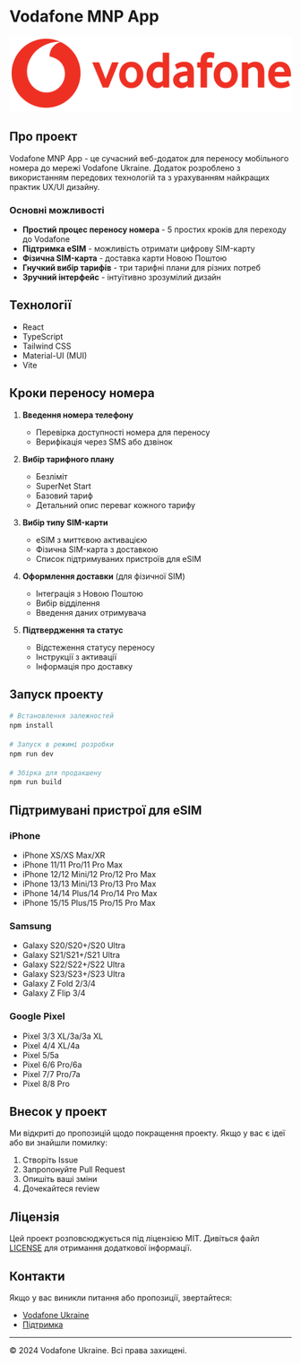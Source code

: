 # Vodafone MNP App

![Vodafone Logo](/public/vodafone-logo.png)

## Про проект

Vodafone MNP App - це сучасний веб-додаток для переносу мобільного номера до мережі Vodafone Ukraine. Додаток розроблено з використанням передових технологій та з урахуванням найкращих практик UX/UI дизайну.

### Основні можливості

- **Простий процес переносу номера** - 5 простих кроків для переходу до Vodafone
- **Підтримка eSIM** - можливість отримати цифрову SIM-карту
- **Фізична SIM-карта** - доставка карти Новою Поштою
- **Гнучкий вибір тарифів** - три тарифні плани для різних потреб
- **Зручний інтерфейс** - інтуїтивно зрозумілий дизайн

## Технології

- React
- TypeScript
- Tailwind CSS
- Material-UI (MUI)
- Vite

## Кроки переносу номера

1. **Введення номера телефону**
   - Перевірка доступності номера для переносу
   - Верифікація через SMS або дзвінок

2. **Вибір тарифного плану**
   - Безліміт
   - SuperNet Start
   - Базовий тариф
   - Детальний опис переваг кожного тарифу

3. **Вибір типу SIM-карти**
   - eSIM з миттєвою активацією
   - Фізична SIM-карта з доставкою
   - Список підтримуваних пристроїв для eSIM

4. **Оформлення доставки** (для фізичної SIM)
   - Інтеграція з Новою Поштою
   - Вибір відділення
   - Введення даних отримувача

5. **Підтвердження та статус**
   - Відстеження статусу переносу
   - Інструкції з активації
   - Інформація про доставку

## Запуск проекту

```bash
# Встановлення залежностей
npm install

# Запуск в режимі розробки
npm run dev

# Збірка для продакшену
npm run build
```

## Підтримувані пристрої для eSIM

### iPhone
- iPhone XS/XS Max/XR
- iPhone 11/11 Pro/11 Pro Max
- iPhone 12/12 Mini/12 Pro/12 Pro Max
- iPhone 13/13 Mini/13 Pro/13 Pro Max
- iPhone 14/14 Plus/14 Pro/14 Pro Max
- iPhone 15/15 Plus/15 Pro/15 Pro Max

### Samsung
- Galaxy S20/S20+/S20 Ultra
- Galaxy S21/S21+/S21 Ultra
- Galaxy S22/S22+/S22 Ultra
- Galaxy S23/S23+/S23 Ultra
- Galaxy Z Fold 2/3/4
- Galaxy Z Flip 3/4

### Google Pixel
- Pixel 3/3 XL/3a/3a XL
- Pixel 4/4 XL/4a
- Pixel 5/5a
- Pixel 6/6 Pro/6a
- Pixel 7/7 Pro/7a
- Pixel 8/8 Pro

## Внесок у проект

Ми відкриті до пропозицій щодо покращення проекту. Якщо у вас є ідеї або ви знайшли помилку:

1. Створіть Issue
2. Запропонуйте Pull Request
3. Опишіть ваші зміни
4. Дочекайтеся review

## Ліцензія

Цей проект розповсюджується під ліцензією MIT. Дивіться файл [LICENSE](LICENSE) для отримання додаткової інформації.

## Контакти

Якщо у вас виникли питання або пропозиції, звертайтеся:
- [Vodafone Ukraine](https://www.vodafone.ua)
- [Підтримка](https://www.vodafone.ua/support)

---

&copy; 2024 Vodafone Ukraine. Всі права захищені.
